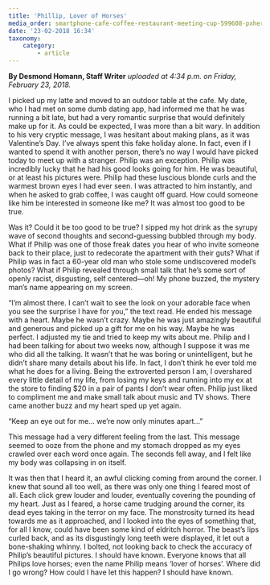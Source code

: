 ```yaml
---
title: 'Phillip, Lover of Horses'
media_order: smartphone-cafe-coffee-restaurant-meeting-cup-599608-pxhere.com.jpg
date: '23-02-2018 16:34'
taxonomy:
    category:
        - article
---
```


**By Desmond Homann, Staff Writer** _uploaded at 4:34 p.m. on Friday, February 23, 2018._

I picked up my latte and moved to an outdoor table at the cafe. My date, who I had met on some dumb dating app, had informed me that he was running a bit late, but had a very romantic surprise that would definitely make up for it. As could be expected, I was more than a bit wary. In addition to his very cryptic message, I was hesitant about making plans, as it was Valentine’s Day. I’ve always spent this fake holiday alone. In fact, even if I wanted to spend it with another person, there’s no way I would have picked today to meet up with a stranger. Philip was an exception. Philip was incredibly lucky that he had his good looks going for him. He was beautiful, or at least his pictures were. Philip had these luscious blonde curls and the warmest brown eyes I had ever seen. I was attracted to him instantly, and when he asked to grab coffee, I was caught off guard. How could someone like him be interested in someone like me? It was almost too good to be true.

Was it? Could it be too good to be true? I sipped my hot drink as the syrupy wave of second thoughts and second-guessing bubbled through my body. What if Philip was one of those freak dates you hear of who invite someone back to their place, just to redecorate the apartment with their guts? What if Philip was in fact a 60-year old man who stole some undiscovered model’s photos? What if Philip revealed through small talk that he’s some sort of openly racist, disgusting, self centered—oh! My phone buzzed, the mystery man’s name appearing on my screen.

“I’m almost there. I can’t wait to see the look on your adorable face when you see the surprise I have for you,” the text read. He ended his message with a heart. Maybe he wasn’t crazy. Maybe he was just amazingly beautiful and generous and picked up a gift for me on his way. Maybe he was perfect. I adjusted my tie and tried to keep my wits about me. Philip and I had been talking for about two weeks now, although I suppose it was me who did all the talking. It wasn’t that he was boring or unintelligent, but he didn’t share many details about his life. In fact, I don’t think he ever told me what he does for a living. Being the extroverted person I am, I overshared every little detail of my life, from losing my keys and running into my ex at the store to finding $20 in a pair of pants I don’t wear often. Philip just liked to compliment me and make small talk about music and TV shows. There came another buzz and my heart sped up yet again.

“Keep an eye out for me… we’re now only minutes apart…”

This message had a very different feeling from the last. This message seemed to ooze from the phone and my stomach dropped as my eyes crawled over each word once again. The seconds fell away, and I felt like my body was collapsing in on itself. 

It was then that I heard it, an awful clicking coming from around the corner. I knew that sound all too well, as there was only one thing I feared most of all. Each click grew louder and louder, eventually covering the pounding of my heart. Just as I feared, a horse came trudging around the corner, its dead eyes taking in the terror on my face. The monstrosity turned its head towards me as it approached, and I looked into the eyes of something that, for all I know, could have been some kind of eldritch horror. The beast’s lips curled back, and as its disgustingly long teeth were displayed, it let out a bone-shaking whinny. I bolted, not looking back to check the accuracy of Philip’s beautiful pictures. I should have known. Everyone knows that all Philips love horses; even the name Philip means ‘lover of horses’. Where did I go wrong? How could I have let this happen? I should have known.
